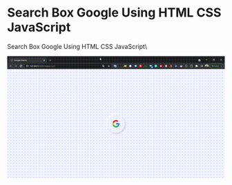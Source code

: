 # Search Box Google Using HTML CSS JavaScript
Search Box Google Using HTML CSS JavaScript\

![Demo](https://github.com/abdanzamzam/search-box-google-using-HTML-CSS-JavaScript/blob/main/video-googlebox.gif)
